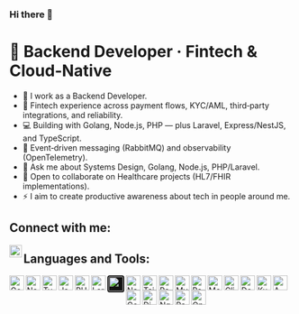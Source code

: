 ### Hi there 👋

# 💫 Backend Developer · Fintech & Cloud‑Native

- 📱 I work as a Backend Developer.
- 🚀 Fintech experience across payment flows, KYC/AML, third‑party integrations, and reliability.
- 💻 Building with Golang, Node.js, PHP — plus Laravel, Express/NestJS, and TypeScript.
- 📡 Event‑driven messaging (RabbitMQ) and observability (OpenTelemetry).
- 💬 Ask me about Systems Design, Golang, Node.js, PHP/Laravel.
- 👯 Open to collaborate on Healthcare projects (HL7/FHIR implementations).
- ⚡ I aim to create productive awareness about tech in people around me.

## Connect with me:

[<img align="left" alt="samaasi | LinkedIn" width="22px" height="22px" src="https://cdn.simpleicons.org/linkedin/0A66C2" />](https://www.linkedin.com/in/samaasi/)
<!-- ![Profile Views](https://komarev.com/ghpvc/?username=samaasi&style=for-the-badge) -->

## Languages and Tools:

<!-- Languages -->
<img align="left" alt="Go" width="26px" height="26px" src="https://cdn.simpleicons.org/go/00ADD8" />
<img align="left" alt="Node.js" width="26px" height="26px" src="https://cdn.simpleicons.org/nodedotjs/339933" />
<img align="left" alt="TypeScript" width="26px" height="26px" src="https://cdn.simpleicons.org/typescript/3178C6" />
<img align="left" alt="JavaScript" width="26px" height="26px" src="https://cdn.simpleicons.org/javascript/F7DF1E" />
<img align="left" alt="PHP" width="26px" height="26px" src="https://cdn.simpleicons.org/php/777BB4" />

<!-- Frameworks & Libraries -->
<img align="left" alt="Laravel" width="26px" height="26px" src="https://cdn.simpleicons.org/laravel/FF2D20" />
<img align="left" alt="Express.js" width="26px" height="26px" src="https://cdn.simpleicons.org/express/FFFFFF" style="background-color:#111111; padding:2px; border-radius:4px;" />
<img align="left" alt="NestJS" width="26px" height="26px" src="https://cdn.simpleicons.org/nestjs/E0234E" />
<img align="left" alt="TailwindCSS" width="26px" height="26px" src="https://cdn.simpleicons.org/tailwindcss/38B2AC" />

<!-- Databases & Caches -->
<img align="left" alt="PostgreSQL" width="26px" height="26px" src="https://cdn.simpleicons.org/postgresql/4169E1" />
<img align="left" alt="MySQL" width="26px" height="26px" src="https://cdn.simpleicons.org/mysql/005C84" />
<img align="left" alt="Redis" width="26px" height="26px" src="https://cdn.simpleicons.org/redis/DC382D" />
<img align="left" alt="MongoDB" width="26px" height="26px" src="https://cdn.simpleicons.org/mongodb/47A248" />
<img align="left" alt="ClickHouse" width="26px" height="26px" src="https://cdn.simpleicons.org/clickhouse/FCCC00" />
<!-- ![Redis](https://img.shields.io/badge/Redis-DC382D?style=for-the-badge&logo=redis&logoColor=white) -->

<!-- Cloud & DevOps -->
<img align="left" alt="Docker" width="26px" height="26px" src="https://cdn.simpleicons.org/docker/2496ED" />
<img align="left" alt="Kubernetes" width="26px" height="26px" src="https://cdn.simpleicons.org/kubernetes/326CE5" />
<img align="left" alt="AWS" width="26px" height="26px" src="https://cdn.simpleicons.org/amazonaws/FF9900" />
<img align="left" alt="Google Cloud" width="26px" height="26px" src="https://cdn.simpleicons.org/googlecloud/4285F4" />
<img align="left" alt="DigitalOcean" width="26px" height="26px" src="https://cdn.simpleicons.org/digitalocean/0067FF" />
<img align="left" alt="Nginx" width="26px" height="26px" src="https://cdn.simpleicons.org/nginx/009639" />
<img align="left" alt="RabbitMQ" width="26px" height="26px" src="https://cdn.simpleicons.org/rabbitmq/FF6600" />
<img align="left" alt="OpenTelemetry" width="26px" height="26px" src="https://cdn.simpleicons.org/opentelemetry/F56600" />
<!--
# 🏆 Trophies

![GitHub Trophies](https://github-profile-trophy.vercel.app/?username=samaasi&theme=algolia&no-bg=true&no-frame=true)
--->
# 📊 GitHub Stats

![](https://github-readme-stats.vercel.app/api?username=samaasi&hide=contribs&theme=radical&hide_border=true&include_all_commits=true&count_private=true)<br/>
![](https://github-readme-streak-stats.herokuapp.com/?user=samaasi&theme=highcontrast&hide_border=true)<br/>
![](https://github-readme-stats-3bbwmps3s-benson-samasis-projects.vercel.app/api/top-langs/?username=samaasi&count_private=true&show_icons=true&theme=radical&hide_border=true&layout=compact&hide=HTML,CSS,Blade)

<!--
Suggestions:
- Add pinned projects using: https://github-readme-stats.vercel.app/api/pin?username=samaasi&repo=REPO_NAME
- Keep sections concise; focus on your current strengths and interests.
-->